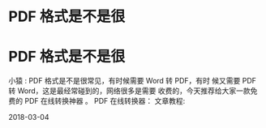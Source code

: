 # PDF 格式是不是很

# PDF 格式是不是很

小猿 : PDF 格式是不是很常见，有时候需要 Word 转 PDF，有时 候又需要 PDF 转 Word，这是最经常碰到的，网络很多是需要 收费的，今天推荐给大家一款免费的 PDF 在线转换神器 。 PDF 在线转换器： 文章教程:

2018-03-04
